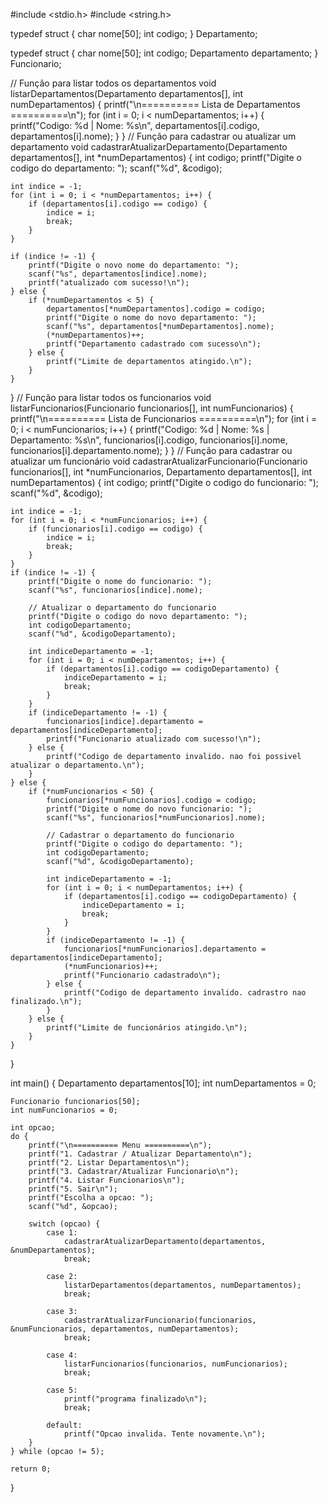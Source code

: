 #include <stdio.h>
#include <string.h>

typedef struct {
    char nome[50];
    int codigo;
} Departamento;

typedef struct {
    char nome[50];
    int codigo;
    Departamento departamento;
} Funcionario;                  

// Função para listar todos os departamentos
void listarDepartamentos(Departamento departamentos[], int numDepartamentos) {
    printf("\n========== Lista de Departamentos ==========\n");
    for (int i = 0; i < numDepartamentos; i++) {
        printf("Codigo: %d | Nome: %s\n", departamentos[i].codigo, departamentos[i].nome);
    }
}
// Função para cadastrar ou atualizar um departamento
void cadastrarAtualizarDepartamento(Departamento departamentos[], int *numDepartamentos) {
    int codigo;
    printf("Digite o codigo do departamento: ");
    scanf("%d", &codigo);

    int indice = -1;
    for (int i = 0; i < *numDepartamentos; i++) {
        if (departamentos[i].codigo == codigo) {
            indice = i;
            break;
        }
    }

    if (indice != -1) {
        printf("Digite o novo nome do departamento: ");
        scanf("%s", departamentos[indice].nome);
        printf("atualizado com sucesso!\n");
    } else {
        if (*numDepartamentos < 5) {
            departamentos[*numDepartamentos].codigo = codigo;
            printf("Digite o nome do novo departamento: ");
            scanf("%s", departamentos[*numDepartamentos].nome);
            (*numDepartamentos)++;
            printf("Departamento cadastrado com sucesso\n");
        } else {
            printf("Limite de departamentos atingido.\n");
        }
    }
}
// Função para listar todos os funcionarios
void listarFuncionarios(Funcionario funcionarios[], int numFuncionarios) {
    printf("\n========== Lista de Funcionarios ==========\n");
    for (int i = 0; i < numFuncionarios; i++) {
        printf("Codigo: %d | Nome: %s | Departamento: %s\n",
               funcionarios[i].codigo, funcionarios[i].nome, funcionarios[i].departamento.nome);
    }
}
// Função para cadastrar ou atualizar um funcionário
void cadastrarAtualizarFuncionario(Funcionario funcionarios[], int *numFuncionarios, Departamento departamentos[], int numDepartamentos) {
    int codigo;
    printf("Digite o codigo do funcionario: ");
    scanf("%d", &codigo);

    int indice = -1;
    for (int i = 0; i < *numFuncionarios; i++) {
        if (funcionarios[i].codigo == codigo) {
            indice = i;
            break;
        }
    }
    if (indice != -1) {
        printf("Digite o nome do funcionario: ");
        scanf("%s", funcionarios[indice].nome);

        // Atualizar o departamento do funcionario
        printf("Digite o codigo do novo departamento: ");
        int codigoDepartamento;
        scanf("%d", &codigoDepartamento);

        int indiceDepartamento = -1;
        for (int i = 0; i < numDepartamentos; i++) {
            if (departamentos[i].codigo == codigoDepartamento) {
                indiceDepartamento = i;
                break;
            }
        }
        if (indiceDepartamento != -1) {
            funcionarios[indice].departamento = departamentos[indiceDepartamento];
            printf("Funcionario atualizado com sucesso!\n");
        } else {
            printf("Codigo de departamento invalido. nao foi possivel atualizar o departamento.\n");
        }
    } else {
        if (*numFuncionarios < 50) {
            funcionarios[*numFuncionarios].codigo = codigo;
            printf("Digite o nome do novo funcionario: ");
            scanf("%s", funcionarios[*numFuncionarios].nome);

            // Cadastrar o departamento do funcionario
            printf("Digite o codigo do departamento: ");
            int codigoDepartamento;
            scanf("%d", &codigoDepartamento);

            int indiceDepartamento = -1;
            for (int i = 0; i < numDepartamentos; i++) {
                if (departamentos[i].codigo == codigoDepartamento) {
                    indiceDepartamento = i;
                    break;
                }
            }
            if (indiceDepartamento != -1) {
                funcionarios[*numFuncionarios].departamento = departamentos[indiceDepartamento];
                (*numFuncionarios)++;
                printf("Funcionario cadastrado\n");
            } else {
                printf("Codigo de departamento invalido. cadrastro nao finalizado.\n");
            }
        } else {
            printf("Limite de funcionários atingido.\n");
        }
    }
}

int main() {
    Departamento departamentos[10];
    int numDepartamentos = 0;

    Funcionario funcionarios[50];
    int numFuncionarios = 0;

    int opcao;
    do {
        printf("\n========== Menu ==========\n");
        printf("1. Cadastrar / Atualizar Departamento\n");
        printf("2. Listar Departamentos\n");
        printf("3. Cadastrar/Atualizar Funcionario\n");
        printf("4. Listar Funcionarios\n");
        printf("5. Sair\n");
        printf("Escolha a opcao: ");
        scanf("%d", &opcao);

        switch (opcao) {
            case 1: 
                cadastrarAtualizarDepartamento(departamentos, &numDepartamentos);
                break;

            case 2: 
                listarDepartamentos(departamentos, numDepartamentos);
                break;

            case 3: 
                cadastrarAtualizarFuncionario(funcionarios, &numFuncionarios, departamentos, numDepartamentos);
                break;

            case 4: 
                listarFuncionarios(funcionarios, numFuncionarios);
                break;

            case 5: 
                printf("programa finalizado\n");
                break;

            default:
                printf("Opcao invalida. Tente novamente.\n");
        }
    } while (opcao != 5);

    return 0;
}

